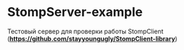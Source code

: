 # StompServer-example

Тестовый сервер для проверки работы StompClient (<b>https://github.com/stayyoungugly/StompClient-library</b>)